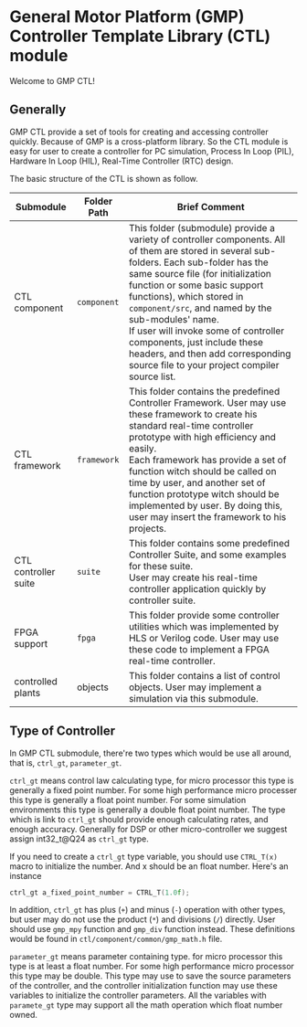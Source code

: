 # General Motor Platform (GMP) Controller Template Library (CTL) module

 Welcome to GMP CTL! 

## Generally

GMP CTL provide a set of tools for creating and accessing controller quickly. Because of GMP is a cross-platform library. So the CTL module is easy for user to create a controller for PC simulation, Process In Loop (PIL), Hardware In Loop (HIL), Real-Time Controller (RTC) design.

The basic structure of the CTL is shown as follow.

| Submodule            | Folder Path | Brief Comment                                                |
| -------------------- | ----------- | ------------------------------------------------------------ |
| CTL component        | `component` | This folder (submodule) provide a variety of controller components. All of them are stored in several sub-folders. Each sub-folder has the same source file (for initialization function or some basic support functions), which stored in `component/src`, and named by the sub-modules' name.<br />If user will invoke some of controller components, just include these headers, and then add corresponding source file to your project compiler source list. |
| CTL framework        | `framework` | This folder contains the predefined Controller Framework. User may use these framework to create his standard real-time controller prototype with high efficiency and easily.<br />Each framework has provide a set of function witch should be called on time by user, and another set of function prototype witch should be implemented by user. By doing this, user may insert the framework to his projects. |
| CTL controller suite | `suite`     | This folder contains some predefined Controller Suite, and some examples for these suite.<br />User may create his real-time controller application quickly by controller suite. |
| FPGA support         | `fpga`      | This folder provide some controller utilities which was implemented by HLS or Verilog code. User may use these code to implement a FPGA real-time controller. |
| controlled plants    | objects     | This folder contains a list of control objects. User may implement a simulation via this submodule. |



##  Type of Controller

In GMP CTL submodule, there're two types which would be use all around, that is, `ctrl_gt`, `parameter_gt`.

`ctrl_gt` means control law calculating type, for micro processor this type is generally a fixed point number. For some high performance micro processer this type is generally a float point number. For some simulation environments this type is generally a double float point number. The type which is link to `ctrl_gt` should provide enough calculating rates, and enough accuracy. Generally for DSP or other micro-controller we suggest assign int32_t@Q24 as `ctrl_gt` type.

If you need to create a `ctrl_gt` type variable, you should use `CTRL_T(x)` macro to initialize the number. And x should be an float number. Here's an instance

``` C
ctrl_gt a_fixed_point_number = CTRL_T(1.0f);
```

In addition, `ctrl_gt` has plus (`+`) and minus (`-`) operation with other types, but user may do not use the product (`*`) and divisions (`/`) directly. User should use `gmp_mpy` function and `gmp_div` function instead. These definitions would be found in `ctl/component/common/gmp_math.h` file.

`parameter_gt` means parameter containing type. for micro processor this type is at least a float number. For some high performance micro processor this type may be double. This type may use to save the source parameters of the controller, and the controller initialization function may use these variables to initialize the controller parameters. All the variables with `paramete_gt` type may support all the math operation which float number owned.





